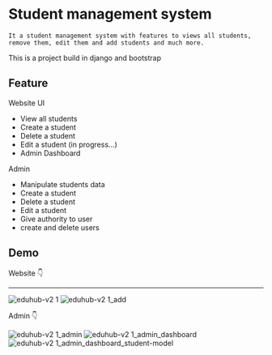 # Student management system

    It a student management system with features to views all students, remove them, edit them and add students and much more.

This is a project build in django and bootstrap


## Feature

Website UI
* View all students
* Create a student
* Delete a student
* Edit a student (in progress...)
* Admin Dashboard

Admin
* Manipulate students data
* Create a student
* Delete a student
* Edit a student
* Give authority to user
* create and delete users


## Demo

Website 👇

<!-- ![eduhub-v2 1(1)](https://github.com/mohdfaizan5/Mini-Projects/assets/79694828/8d853d3a-3d29-40c7-8673-ecc782981e4c) -->
---

![eduhub-v2 1](https://github.com/mohdfaizan5/Mini-Projects/assets/79694828/94e43936-3a13-4406-a459-507aa6462a4b)
![eduhub-v2 1_add](https://github.com/mohdfaizan5/Mini-Projects/assets/79694828/8173c79a-dfc4-4b1e-8b37-917c61e36cad)


Admin 👇

![eduhub-v2 1_admin](https://github.com/mohdfaizan5/Mini-Projects/assets/79694828/02a4c064-66d2-4016-9666-df8cedaf2b5e)
![eduhub-v2 1_admin_dashboard](https://github.com/mohdfaizan5/Mini-Projects/assets/79694828/22126ef2-9115-4b25-90cb-62028b712779)
![eduhub-v2 1_admin_dashboard_student-model](https://github.com/mohdfaizan5/Mini-Projects/assets/79694828/0cce5228-63c3-4488-a0bd-16e3cba3459c)

